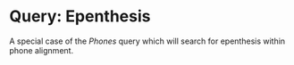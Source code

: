 # Query: Epenthesis

A special case of the *Phones* query which will search for epenthesis within phone alignment.


